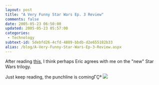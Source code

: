 ```yaml
---
layout: post
title: "A Very Funny Star Wars Ep. 3 Review"
comments: false
date: 2005-05-23 06:50:00
updated: 2005-05-23 05:57:00
categories:
 - Technology
subtext-id: 5debfd26-4cfd-4889-bbdb-d2e655182b33
alias: /blog/A-Very-Funny-Star-Wars-Ep-3-Review.aspx
---
```



After reading [this](http://blogs.msdn.com/ericgu/archive/2005/05/22/420899.aspx), I think perhaps Eric agrees with me on the "new" Star Wars trilogy.

Just keep reading, the punchline is comingΓÇª ![](http://www.peterprovost.org/Files/smile3.gif)
